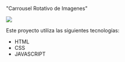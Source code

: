 "Carrousel Rotativo de Imagenes"

![](https://res.cloudinary.com/dwxhsdpc7/image/upload/v1703536398/Image_Rotating_Gallery_ecnlvj.png)

Este proyecto utiliza las siguientes tecnologías:

- HTML
- CSS
- JAVASCRIPT
